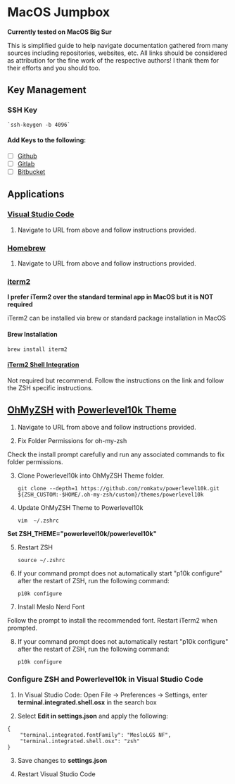 # MacOS Jumpbox

**Currently tested on MacOS Big Sur**

This is simplified guide to help navigate documentation gathered from many sources including repositories, websites, etc. All links should be considered as attribution for the fine work of the respective authors! I thank them for their efforts and you should too.

## Key Management

### SSH Key

    `ssh-keygen -b 4096`

#### Add Keys to the following:

- [ ] [Github](https://github.com/settings/keys)
- [ ] [Gitlab](https://gitlab.com/-/profile/keys)
- [ ] [Bitbucket](https://bitbucket.org/account/settings/ssh-keys/)

## Applications

### [Visual Studio Code](https://code.visualstudio.com)

1. Navigate to URL from above and follow instructions provided.

### [Homebrew](https://brew.sh/)

1. Navigate to URL from above and follow instructions provided.

### [iterm2](https://iterm2.com)

**I prefer iTerm2 over the standard terminal app in MacOS but it is NOT required**

iTerm2 can be installed via brew or standard package installation in MacOS

#### Brew Installation

```
brew install iterm2
```

#### [iTerm2 Shell Integration](https://iterm2.com/documentation-shell-integration.html)

Not required but recommend. Follow the instructions on the link and follow the ZSH specific instructions.

## [OhMyZSH](https://ohmyz.sh/) with [Powerlevel10k Theme](https://github.com/romkatv/powerlevel10k)

1. Navigate to URL from above and follow instructions provided.

2. Fix Folder Permissions for oh-my-zsh

Check the install prompt carefully and run any associated commands to fix folder permissions.

3. Clone Powerlevel10k into OhMyZSH Theme folder.

    `git clone --depth=1 https://github.com/romkatv/powerlevel10k.git ${ZSH_CUSTOM:-$HOME/.oh-my-zsh/custom}/themes/powerlevel10k`


4. Update OhMyZSH Theme to Powerlevel10k

    `vim  ~/.zshrc`

**Set ZSH_THEME="powerlevel10k/powerlevel10k"**

5. Restart ZSH

    `source ~/.zshrc`

6. If your command prompt does not automatically start "p10k configure" after the restart of ZSH, run the following command:

    ` p10k configure `

7. Install Meslo Nerd Font

Follow the prompt to install the recommended font. Restart iTerm2 when prompted.

8. If your command prompt does not automatically restart "p10k configure" after the restart of ZSH, run the following command:

    ` p10k configure `

### Configure ZSH and Powerlevel10k in Visual Studio Code

1. In Visual Studio Code: Open File → Preferences → Settings, enter **terminal.integrated.shell.osx** in the search box 

2. Select **Edit in settings.json** and apply the following:

```
{
    "terminal.integrated.fontFamily": "MesloLGS NF",
    "terminal.integrated.shell.osx": "zsh"
}
```
3. Save changes to **settings.json**

4. Restart Visual Studio Code